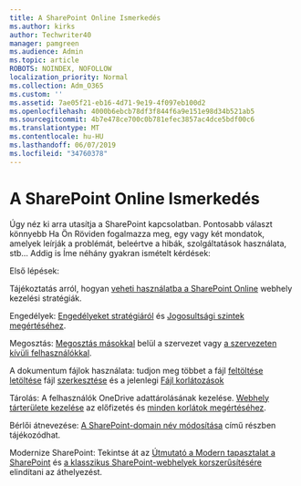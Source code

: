 ```yaml
---
title: A SharePoint Online Ismerkedés
ms.author: kirks
author: Techwriter40
manager: pamgreen
ms.audience: Admin
ms.topic: article
ROBOTS: NOINDEX, NOFOLLOW
localization_priority: Normal
ms.collection: Adm_O365
ms.custom: ''
ms.assetid: 7ae05f21-eb16-4d71-9e19-4f097eb100d2
ms.openlocfilehash: 4000b6ebcb78df3f844f6a9e151e98d34b521ab5
ms.sourcegitcommit: 4b7e478ce700c0b781efec3857ac4dce5bdf00c6
ms.translationtype: MT
ms.contentlocale: hu-HU
ms.lasthandoff: 06/07/2019
ms.locfileid: "34760378"
---
```

# <a name="get-started-with-sharepoint-online"></a>A SharePoint Online Ismerkedés

Úgy néz ki arra utasítja a SharePoint kapcsolatban. Pontosabb választ könnyebb Ha Ön Röviden fogalmazza meg, egy vagy két mondatok, amelyek leírják a problémát, beleértve a hibák, szolgáltatások használata, stb... Addig is Íme néhány gyakran ismételt kérdések:

Első lépések:

Tájékoztatás arról, hogyan [veheti használatba a SharePoint Online](https://docs.microsoft.com/sharepoint/introduction) webhely kezelési stratégiák.

Engedélyek: [Engedélyeket stratégiáról](https://docs.microsoft.com/sharepoint/default-sharepoint-groups) és [Jogosultsági szintek megértéséhez](https://docs.microsoft.com/sharepoint/understanding-permission-levels).

Megosztás: [Megosztás másokkal](https://docs.microsoft.com/sharepoint/default-sharepoint-groups) belül a szervezet vagy [a szervezeten kívüli felhasználókkal](https://docs.microsoft.com/sharepoint/external-sharing-overview).

A dokumentum fájlok használata: tudjon meg többet a fájl [feltöltése](https://support.office.com/article/Upload-a-folder-or-files-to-a-document-library-eb18fcba-c953-4d45-8d90-8da66edeacdb) [letöltése](https://support.office.com/article/Download-files-and-folders-from-OneDrive-or-SharePoint-5c7397b7-19c7-4893-84fe-d02e8fa5df05) fájl [szerkesztése](https://support.office.com/article/Edit-a-document-in-a-document-library-02d8497f-1c13-4114-949a-b8466f639b07) és a jelenlegi [Fájl korlátozások](https://support.office.com/article/invalid-file-names-and-file-types-in-onedrive-onedrive-for-business-and-sharepoint-64883a5d-228e-48f5-b3d2-eb39e07630fa?ui=en-US&amp;rs=en-US&amp;ad=US)

Tárolás: A felhasználók OneDrive adattárolásának kezelése</a>. [Webhely tárterülete kezelése](https://docs.microsoft.com/sharepoint/manage-site-collection-storage-limits) az előfizetés és [minden korlátok megértéséhez](https://docs.microsoft.com/office365/servicedescriptions/sharepoint-online-service-description/sharepoint-online-limits).

Bérlői átnevezése: [A SharePoint-domain név módosítása](https://docs.microsoft.com/sharepoint/change-your-sharepoint-domain-name) című részben tájékozódhat.

Modernize SharePoint: Tekintse át az [Útmutató a Modern tapasztalat a SharePoint](https://docs.microsoft.com/sharepoint/guide-to-sharepoint-modern-experience) és [a klasszikus SharePoint-webhelyek korszerűsítésére](https://docs.microsoft.com/sharepoint/dev/transform/modernize-classic-sites) elindítani az áthelyezést.

